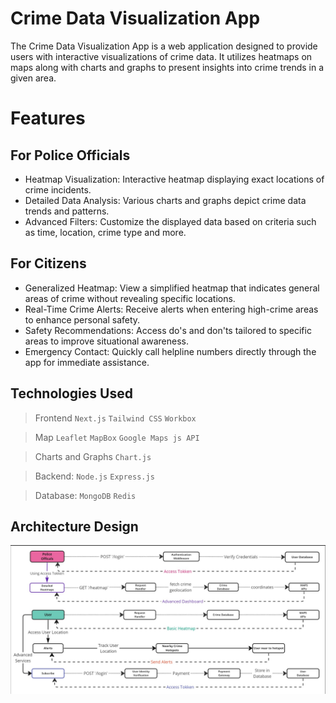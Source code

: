 # Crime Data Visualization App

The Crime Data Visualization App is a web application designed to provide users with interactive visualizations of crime data. It utilizes heatmaps on maps along with charts and graphs to present insights into crime trends in a given area.

# Features

## For Police Officials

- Heatmap Visualization: Interactive heatmap displaying exact locations of crime incidents.
- Detailed Data Analysis: Various charts and graphs depict crime data trends and patterns.
- Advanced Filters: Customize the displayed data based on criteria such as time, location, crime type and more.

## For Citizens

- Generalized Heatmap: View a simplified heatmap that indicates general areas of crime without revealing specific locations.
- Real-Time Crime Alerts: Receive alerts when entering high-crime areas to enhance personal safety.
- Safety Recommendations: Access do's and don'ts tailored to specific areas to improve situational awareness.
- Emergency Contact: Quickly call helpline numbers directly through the app for immediate assistance.

## Technologies Used

> Frontend
> `Next.js` `Tailwind CSS` `Workbox`

> Map
> `Leaflet` `MapBox` `Google Maps js API`

> Charts and Graphs
> `Chart.js`

> Backend:
> `Node.js` `Express.js`

> Database:
> `MongoDB` `Redis`

## Architecture Design

![Architecture Design Image](./Statics/Architecture%20Design.jpg)
